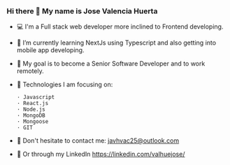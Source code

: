 ### Hi there 👋 My name is Jose Valencia Huerta

- 💻 I'm a Full stack web developer more inclined to Frontend developing.

- 🌱 I’m currently learning NextJs using Typescript and also getting into mobile app developing.

- 🏅 My goal is to become a Senior Software Developer and to work remotely. 

- 🤖 Technologies I am focusing on:
 
      · Javascript
      · React.js
      · Node.js
      · MongoDB
      · Mongoose
      · GIT

- 📧 Don't hesitate to contact me:
      javhvac25@outlook.com 
      
- 💼 Or through my LinkedIn
      https://linkedin.com/valhuejose/
<!--
**JoseVal25/JoseVal25** is a ✨ _special_ ✨ repository because its `README.md` (this file) appears on your GitHub profile.

Here are some ideas to get you started:

- 🔭 I’m currently working on ...
- 🌱 I’m currently learning ...
- 👯 I’m looking to collaborate on ...
- 🤔 I’m looking for help with ...
- 💬 Ask me about ...
- 📫 How to reach me: ...
- 😄 Pronouns: ...
- ⚡ Fun fact: ...
-->
